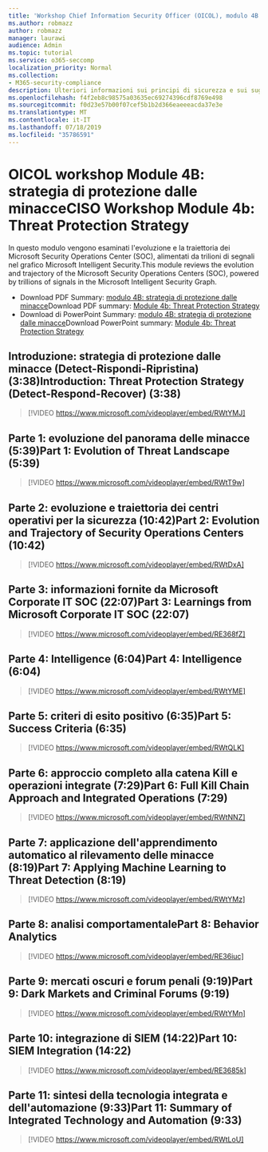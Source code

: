 ```yaml
---
title: 'Workshop Chief Information Security Officer (OICOL), modulo 4B: strategia di protezione dalle minacce'
ms.author: robmazz
author: robmazz
manager: laurawi
audience: Admin
ms.topic: tutorial
ms.service: o365-seccomp
localization_priority: Normal
ms.collection:
- M365-security-compliance
description: Ulteriori informazioni sui principi di sicurezza e sui suggerimenti per modernizzare la sicurezza nell'organizzazione.
ms.openlocfilehash: f4f2eb8c98575a03635ec69274396cdf8769e498
ms.sourcegitcommit: f0d23e57b00f07cef5b1b2d366eaeeeacda37e3e
ms.translationtype: MT
ms.contentlocale: it-IT
ms.lasthandoff: 07/18/2019
ms.locfileid: "35786591"
---
```

# <a name="ciso-workshop-module-4b-threat-protection-strategy"></a><span data-ttu-id="f5a3c-103">OICOL workshop Module 4B: strategia di protezione dalle minacce</span><span class="sxs-lookup"><span data-stu-id="f5a3c-103">CISO Workshop Module 4b: Threat Protection Strategy</span></span> 

<span data-ttu-id="f5a3c-104">In questo modulo vengono esaminati l'evoluzione e la traiettoria dei Microsoft Security Operations Center (SOC), alimentati da trilioni di segnali nel grafico Microsoft Intelligent Security.</span><span class="sxs-lookup"><span data-stu-id="f5a3c-104">This module reviews the evolution and trajectory of the Microsoft Security Operations Centers (SOC), powered by trillions of signals in the Microsoft Intelligent Security Graph.</span></span>

- <span data-ttu-id="f5a3c-105">Download PDF Summary: [modulo 4B: strategia di protezione dalle minacce](media/ciso-workshop-4b-threat-protection-strategy.pdf)</span><span class="sxs-lookup"><span data-stu-id="f5a3c-105">Download PDF summary: [Module 4b: Threat Protection Strategy](media/ciso-workshop-4b-threat-protection-strategy.pdf)</span></span>
- <span data-ttu-id="f5a3c-106">Download di PowerPoint Summary: [modulo 4B: strategia di protezione dalle minacce](https://docs.microsoft.com/office365/securitycompliance/media/ciso-workshop-4b-threat-protection-strategy.pptx)</span><span class="sxs-lookup"><span data-stu-id="f5a3c-106">Download PowerPoint summary: [Module 4b: Threat Protection Strategy](https://docs.microsoft.com/office365/securitycompliance/media/ciso-workshop-4b-threat-protection-strategy.pptx)</span></span>

## <a name="introduction-threat-protection-strategy-detect-respond-recover-338"></a><span data-ttu-id="f5a3c-107">Introduzione: strategia di protezione dalle minacce (Detect-Rispondi-Ripristina) (3:38)</span><span class="sxs-lookup"><span data-stu-id="f5a3c-107">Introduction: Threat Protection Strategy (Detect-Respond-Recover) (3:38)</span></span>

> [!VIDEO https://www.microsoft.com/videoplayer/embed/RWtYMJ]

## <a name="part-1-evolution-of-threat-landscape-539"></a><span data-ttu-id="f5a3c-108">Parte 1: evoluzione del panorama delle minacce (5:39)</span><span class="sxs-lookup"><span data-stu-id="f5a3c-108">Part 1: Evolution of Threat Landscape (5:39)</span></span>

> [!VIDEO https://www.microsoft.com/videoplayer/embed/RWtT9w]

## <a name="part-2-evolution-and-trajectory-of-security-operations-centers-1042"></a><span data-ttu-id="f5a3c-109">Parte 2: evoluzione e traiettoria dei centri operativi per la sicurezza (10:42)</span><span class="sxs-lookup"><span data-stu-id="f5a3c-109">Part 2: Evolution and Trajectory of Security Operations Centers (10:42)</span></span>

> [!VIDEO https://www.microsoft.com/videoplayer/embed/RWtDxA]

## <a name="part-3-learnings-from-microsoft-corporate-it-soc-2207"></a><span data-ttu-id="f5a3c-110">Parte 3: informazioni fornite da Microsoft Corporate IT SOC (22:07)</span><span class="sxs-lookup"><span data-stu-id="f5a3c-110">Part 3: Learnings from Microsoft Corporate IT SOC (22:07)</span></span>

> [!VIDEO https://www.microsoft.com/videoplayer/embed/RE368fZ]

## <a name="part-4-intelligence-604"></a><span data-ttu-id="f5a3c-111">Parte 4: Intelligence (6:04)</span><span class="sxs-lookup"><span data-stu-id="f5a3c-111">Part 4: Intelligence (6:04)</span></span>

> [!VIDEO https://www.microsoft.com/videoplayer/embed/RWtYME]

## <a name="part-5-success-criteria-635"></a><span data-ttu-id="f5a3c-112">Parte 5: criteri di esito positivo (6:35)</span><span class="sxs-lookup"><span data-stu-id="f5a3c-112">Part 5: Success Criteria (6:35)</span></span>

> [!VIDEO https://www.microsoft.com/videoplayer/embed/RWtQLK]

## <a name="part-6-full-kill-chain-approach-and-integrated-operations-729"></a><span data-ttu-id="f5a3c-113">Parte 6: approccio completo alla catena Kill e operazioni integrate (7:29)</span><span class="sxs-lookup"><span data-stu-id="f5a3c-113">Part 6: Full Kill Chain Approach and Integrated Operations (7:29)</span></span>

> [!VIDEO https://www.microsoft.com/videoplayer/embed/RWtNNZ]

## <a name="part-7-applying-machine-learning-to-threat-detection-819"></a><span data-ttu-id="f5a3c-114">Parte 7: applicazione dell'apprendimento automatico al rilevamento delle minacce (8:19)</span><span class="sxs-lookup"><span data-stu-id="f5a3c-114">Part 7: Applying Machine Learning to Threat Detection (8:19)</span></span>

> [!VIDEO https://www.microsoft.com/videoplayer/embed/RWtYMz]

## <a name="part-8-behavior-analytics"></a><span data-ttu-id="f5a3c-115">Parte 8: analisi comportamentale</span><span class="sxs-lookup"><span data-stu-id="f5a3c-115">Part 8: Behavior Analytics</span></span>

> [!VIDEO https://www.microsoft.com/videoplayer/embed/RE36iuc]

## <a name="part-9-dark-markets-and-criminal-forums-919"></a><span data-ttu-id="f5a3c-116">Parte 9: mercati oscuri e forum penali (9:19)</span><span class="sxs-lookup"><span data-stu-id="f5a3c-116">Part 9: Dark Markets and Criminal Forums (9:19)</span></span>

> [!VIDEO https://www.microsoft.com/videoplayer/embed/RWtYMn]

## <a name="part-10-siem-integration-1422"></a><span data-ttu-id="f5a3c-117">Parte 10: integrazione di SIEM (14:22)</span><span class="sxs-lookup"><span data-stu-id="f5a3c-117">Part 10: SIEM Integration (14:22)</span></span>

> [!VIDEO https://www.microsoft.com/videoplayer/embed/RE3685k]

## <a name="part-11-summary-of-integrated-technology-and-automation-933"></a><span data-ttu-id="f5a3c-118">Parte 11: sintesi della tecnologia integrata e dell'automazione (9:33)</span><span class="sxs-lookup"><span data-stu-id="f5a3c-118">Part 11: Summary of Integrated Technology and Automation (9:33)</span></span>

> [!VIDEO https://www.microsoft.com/videoplayer/embed/RWtLoU]